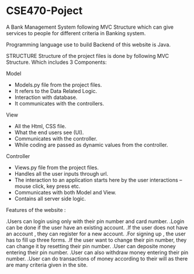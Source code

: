 # CSE470-Poject
A Bank Management System following MVC Structure which can give services to people for different criteria in Banking system.


Programming language use to build Backend of this website is Java.


STRUCTURE
Structure of the project files is done by following MVC Structure. Which includes 3 Components:

Model
- Models.py file from the project files.
- It refers to the Data Related Logic.
- Interaction with database.
- It communicates with the controllers.

View
- All the Html, CSS file.
- What the end users see (UI).
- Communicates with the controller.
- While coding are passed as dynamic values from the controller.

Controller
- Views.py file from the project files.
- Handles all the user inputs through url.
- The interaction to an application starts here by the user interactions – mouse click, key press etc.
- Communicates with both Model and View.
- Contains all server side logic.

Features of the website :

.Users can login using only with their pin number and card number.
.Login can be done if the user have an existing account.
.If the user does not have an account , they can register for a new account.
.For signing up , the user has to fill up three forms.
.If the user want to change their pin number, they can change it by resetting their pin number.
.User can deposite money entering their pin number.
.User can also withdraw money entering their pin number.
.User can do transactions of money according to their will as there are many criteria given in the site.

